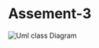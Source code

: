 # Assement-3
![Uml class Diagram](https://github.com/andela-gkuti/Assessment-3/blob/master/Result.png?raw=true)
